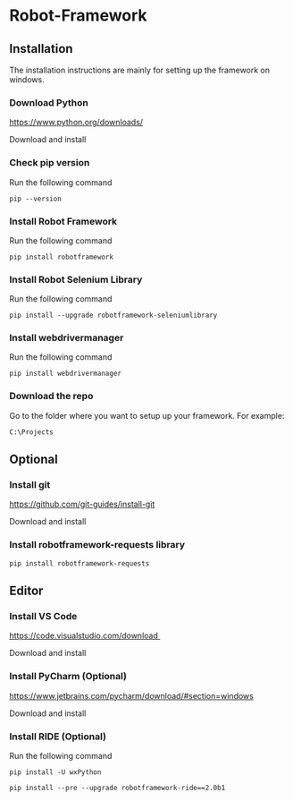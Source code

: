 # Robot-Framework

## Installation
The installation instructions are mainly for setting up the framework on windows.

### Download Python
https://www.python.org/downloads/

Download and install

### Check pip version
Run the following command
```
pip --version
```

### Install Robot Framework
Run the following command
```
pip install robotframework 
```

### Install Robot Selenium Library
Run the following command
```
pip install --upgrade robotframework-seleniumlibrary 
```

### Install webdrivermanager
Run the following command
```
pip install webdrivermanager 
```

### Download the repo
Go to the folder where you want to setup up your framework. For example:
```
C:\Projects
```

## Optional

### Install git
https://github.com/git-guides/install-git

Download and install


### Install robotframework-requests library
```
pip install robotframework-requests
```

## Editor

### Install VS Code
https://code.visualstudio.com/download 

Download and install

### Install PyCharm (Optional)
https://www.jetbrains.com/pycharm/download/#section=windows

Download and install

### Install RIDE (Optional)
Run the following command
```
pip install -U wxPython

pip install --pre --upgrade robotframework-ride==2.0b1  
``` 


